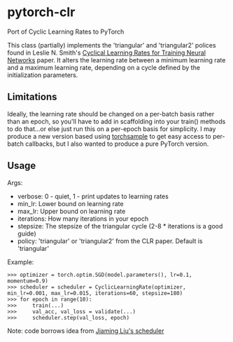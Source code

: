 # pytorch-clr
Port of Cyclic Learning Rates to PyTorch

This class (partially) implements the 'triangular' and 'triangular2' polices found in Leslie N. Smith's [Cyclical Learning Rates for Training Neural Networks](https://arxiv.org/abs/1506.01186) paper. It alters the learning rate between a minimum learning rate and a maximum learning rate, depending on a cycle defined by the initialization parameters.

## Limitations

Ideally, the learning rate should be changed on a per-batch basis rather than an epoch, so you'll have to add in scaffolding into your train() methods to do that…or else just run this on a per-epoch basis for simplicity. I may produce a new version based using [torchsample](https://github.com/ncullen93/torchsample) to get easy access to per-batch callbacks, but I also wanted to produce a pure PyTorch version. 
    
## Usage    
    
Args:
* verbose: 0 - quiet, 1 - print updates to learning rates
* min_lr: Lower bound on learning rate
* max_lr: Upper bound on learning rate
* iterations: How many iterations in your epoch
* stepsize: The stepsize of the triangular cycle (2-8 * iterations is a good guide)
* policy: 'triangular' or 'triangular2' from the CLR paper. Default is 'triangular'
        
Example:

```
>>> optimizer = torch.optim.SGD(model.parameters(), lr=0.1, momentum=0.9)
>>> scheduler = scheduler = CyclicLearningRate(optimizer, min_lr=0.001, max_lr=0.015, iterations=60, stepsize=180)
>>> for epoch in range(10):
>>>     train(...)
>>>     val_acc, val_loss = validate(...)
>>>     scheduler.step(val_loss, epoch)
```
Note: code borrows idea from [Jiaming Liu's scheduler](https://github.com/Jiaming-Liu/pytorch-lr-scheduler)
